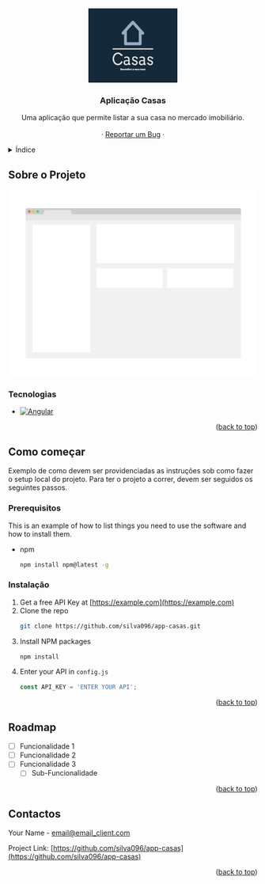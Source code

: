 <a name="readme-top"></a>

<!-- PROJECT LOGO -->
<br />
<div align="center">
  <a href="https://github.com/silva096/app-casas">
    <img src="imagens/logo/casas-high-resolution-logo.png" alt="Logo" width="180" height="150">
  </a>

<h3 align="center">Aplicação Casas</h3>

  <p align="center">
    Uma aplicação que permite listar a sua casa no mercado imobiliário.
    <br />
    <br />
    ·
    <a href="https://github.com/silva096/app-casas/issues">Reportar um Bug</a>
    ·
  </p>
</div>



<!-- Índice -->
<details>
  <summary>Índice</summary>
  <ol>
    <li>
      <a href="#about-the-project">Sobre o Projeto</a>
      <ul>
        <li><a href="#built-with">Tecnologias</a></li>
      </ul>
    </li>
    <li>
      <a href="#getting-started">Como começar</a>
      <ul>
        <li><a href="#prerequisites">Prerequisitos</a></li>
        <li><a href="#installation">Instalação</a></li>
      </ul>
    </li>
    <li><a href="#roadmap">Roadmap</a></li>
    <li><a href="#contact">Contactos</a></li>
  </ol>
</details>



<!-- SOBRE O PROJETO -->
## Sobre o Projeto

[![Product Name Screen Shot][product-screenshot]](#)

### Tecnologias

* [![Angular][Angular.io]][Angular-url]

<p align="right">(<a href="#readme-top">back to top</a>)</p>



<!-- GETTING STARTED -->
## Como começar

Exemplo de como devem ser providenciadas as instruções sob como fazer o setup local do projeto.
Para ter o projeto a correr, devem ser seguidos os seguintes passos.

### Prerequisitos

This is an example of how to list things you need to use the software and how to install them.
* npm
  ```sh
  npm install npm@latest -g
  ```

### Instalação

1. Get a free API Key at [https://example.com](https://example.com)
2. Clone the repo
   ```sh
   git clone https://github.com/silva096/app-casas.git
   ```
3. Install NPM packages
   ```sh
   npm install
   ```
4. Enter your API in `config.js`
   ```js
   const API_KEY = 'ENTER YOUR API';
   ```

<p align="right">(<a href="#readme-top">back to top</a>)</p>



<!-- ROADMAP -->
## Roadmap

- [ ] Funcionalidade 1
- [ ] Funcionalidade 2
- [ ] Funcionalidade 3
    - [ ] Sub-Funcionalidade

<p align="right">(<a href="#readme-top">back to top</a>)</p>

<!-- CONTACTOS -->
## Contactos

Your Name - email@email_client.com

Project Link: [https://github.com/silva096/app-casas](https://github.com/silva096/app-casas)

<p align="right">(<a href="#readme-top">back to top</a>)</p>



<!-- MARKDOWN LINKS & IMAGES -->
<!-- https://www.markdownguide.org/basic-syntax/#reference-style-links -->
[product-screenshot]: imagens/product_demo.png
[Angular.io]: https://img.shields.io/badge/Angular-DD0031?style=for-the-badge&logo=angular&logoColor=white
[Angular-url]: https://angular.io/
[Bootstrap.com]: https://img.shields.io/badge/Bootstrap-563D7C?style=for-the-badge&logo=bootstrap&logoColor=white
[Bootstrap-url]: https://getbootstrap.com

